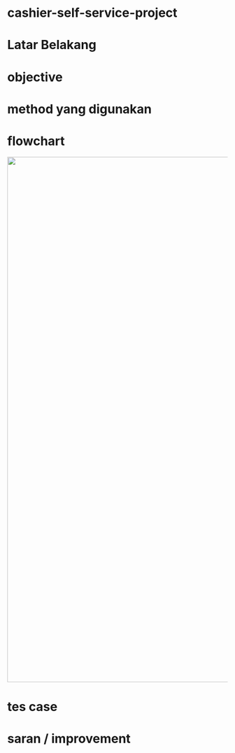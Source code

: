 # cashier-self-service-project

# Latar Belakang

# objective

# method yang digunakan

# flowchart
 <p>
<img align="center" src="src/flowchart.jpg" width="800" height="1200" />
</p>

# tes case

# saran / improvement
